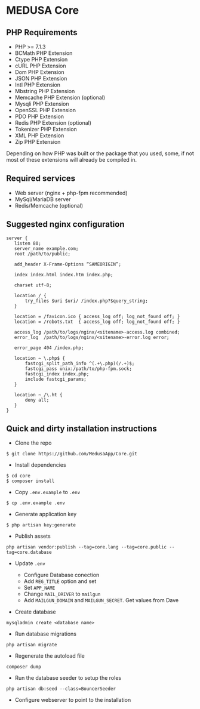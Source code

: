 # MEDUSA Core

## PHP Requirements
- PHP >= 7.1.3
- BCMath PHP Extension
- Ctype PHP Extension
- cURL PHP Extension
- Dom PHP Extension
- JSON PHP Extension
- Intl PHP Extension
- Mbstring PHP Extension
- Memcache PHP Extension (optional)
- Mysqli PHP Extension
- OpenSSL PHP Extension
- PDO PHP Extension
- Redis PHP Extension (optional)
- Tokenizer PHP Extension
- XML PHP Extension
- Zip PHP Extension

Depending on how PHP was built or the package that you used, some, if not most of these extensions will already be compiled in.

## Required services
- Web server (nginx + php-fpm recommended)
- MySql/MariaDB server
- Redis/Memcache (optional)

## Suggested nginx configuration
```
server {
   listen 80;
   server_name example.com;
   root /path/to/public;

   add_header X-Frame-Options “SAMEORIGIN”;

   index index.html index.htm index.php;

   charset utf-8;

   location / {
       try_files $uri $uri/ /index.php?$query_string;
   }

   location = /favicon.ico { access_log off; log_not_found off; }
   location = /robots.txt  { access_log off; log_not_found off; }

   access_log /path/to/logs/nginx/<sitename>-access.log combined;
   error_log  /path/to/logs/nginx/<sitename>-error.log error;

   error_page 404 /index.php;

   location ~ \.php$ {
       fastcgi_split_path_info ^(.+\.php)(/.+)$;
       fastcgi_pass unix:/path/to/php-fpm.sock;
       fastcgi_index index.php;
       include fastcgi_params;
   }

   location ~ /\.ht {
       deny all;
   }
}
```

## Quick and dirty installation instructions

- Clone the repo

```
$ git clone https://github.com/MedusaApp/Core.git
```

- Install dependencies

```
$ cd core
$ composer install
```
- Copy `.env.example` to `.env`
```
$ cp .env.example .env
```
- Generate application key
```
$ php artisan key:generate
```

- Publish assets

```
php artisan vendor:publish --tag=core.lang --tag=core.public --tag=core.database
```

- Update `.env`
  - Configure Database conection
  - Add `REG_TITLE` option and set
  - Set `APP_NAME`
  - Change `MAIL_DRIVER` to `mailgun`
  - Add `MAILGUN_DOMAIN` and `MAILGUN_SECRET`.  Get values from Dave
  
- Create database

```
mysqladmin create <database name>
```

- Run database migrations
```
php artisan migrate
```
- Regenerate the autoload file
```
composer dump
```
- Run the database seeder to setup the roles
```
php artisan db:seed --class=BouncerSeeder
```

- Configure webserver to point to the installation
